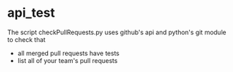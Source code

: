 api_test
========
The script checkPullRequests.py uses github's api and python's git module to check that 

* all merged pull requests have tests
* list all of your team's pull requests